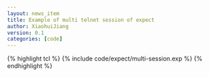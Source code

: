 ```yaml
---
layout: news_item
title: Example of multi telnet session of expect
author: XiaohuiJiang
version: 0.1
categories: [code]
---
```


{% highlight tcl %}
{% include code/expect/multi-session.exp %}
{% endhighlight %}
